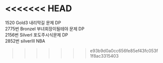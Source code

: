 <<<<<<< HEAD
=======
1520 Gold3 내리막길 문제 DP  
2775번 BronzeI   부녀회장이될테야 문제 DP  
2156번 SilverI 포도주시식문제 DP  
2852번 silverIII NBA
>>>>>>> e93b9d0a0cc656fe85ef43fc053f1f8ac3315403
